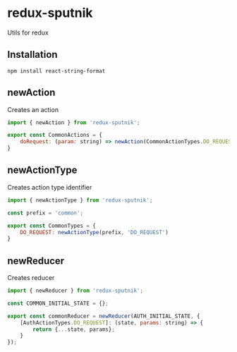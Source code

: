 # redux-sputnik

Utils for redux

## Installation

```
npm install react-string-format
```

## newAction

Creates an action

```jsx
import { newAction } from 'redux-sputnik';

export const CommonActions = {
    doRequest: (param: string) => newAction(CommonActionTypes.DO_REQUEST, param),
}

```

## newActionType

Creates action type identifier

```jsx
import { newActionType } from 'redux-sputnik';

const prefix = 'common';

export const CommonTypes = {
    DO_REQUEST: newActionType(prefix, 'DO_REQUEST')
}

```

## newReducer

Creates reducer

```jsx
import { newReducer } from 'redux-sputnik';

const COMMON_INITIAL_STATE = {};

export const commonReducer = newReducer(AUTH_INITIAL_STATE, {
    [AuthActionTypes.DO_REQUEST]: (state, params: string) => {
        return {...state, params};
    }
});

```
